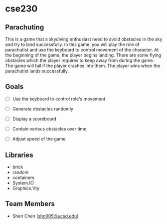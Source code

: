# cse230
## Parachuting
This is a game that a skydiving enthusiast need to avoid obstacles in the sky and try to land successfully. In this game, you will play the role of parachutist and use the keyboard to control movement of the character. At the beginning of the game, the player begins landing. There are some flying obstacles which the player requires to keep away from during the game. The game will fail if the player crashes into them. The player wins when the parachutist lands successfully.
## Goals
- [ ] Use the keyboard to control role's movement
- [ ] Generate obstacles randomly
- [ ] Display a scoreboard
- [ ] Contain various obstacles over time
- [ ] Adjust speed of the game


## Libraries
- brick
- random
- containers
- System.IO
- Graphics.Vty

## Team Members
- Shen Chen (shc005@ucsd.edu)
